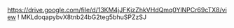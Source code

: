 https://drive.google.com/file/d/13KM4jJFKjzZhkVHdQmq0YlNPCr69cTX8/view
! MKLdoqapybvX8tnb24bG2teg5bhuSPZzSJ
